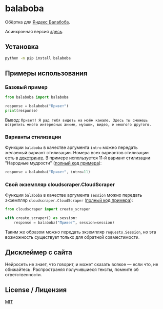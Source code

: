 # balaboba

Обёртка для [Яндекс Балабоба](https://yandex.ru/lab/yalm).

Асинхронная версия [здесь](https://github.com/monosans/aiobalaboba).

## Установка

```sh
python -m pip install balaboba
```

## Примеры использования

### Базовый пример

```python
from balaboba import balaboba

response = balaboba("Привет")
print(response)
```

Вывод: `Привет! Я рад тебя видеть на моём канале. Здесь ты сможешь встретить много интересных аниме, музыки, видео, и многого другого.`

### Варианты стилизации

Функции `balaboba` в качестве аргумента `intro` можно передать желаемый вариант стилизации. Номера всех вариантов стилизации есть в [докстринге](https://github.com/monosans/balaboba/blob/main/balaboba/_balaboba.py#L28). В примере используется 11-й вариант стилизации "Народные мудрости" ([полный код примера](https://github.com/monosans/balaboba/blob/main/examples/style.py)):

```python
response = balaboba("Привет", intro=11)
```

### Свой экземпляр cloudscraper.CloudScraper

Функции `balaboba` в качестве аргумента `session` можно передать экземпляр `cloudscraper.CloudScraper` ([полный код примера](https://github.com/monosans/balaboba/blob/main/examples/client_session.py)):

```python
from cloudscraper import create_scraper

with create_scraper() as session:
    response = balaboba("Привет", session=session)
```

Таким же образом можно передать экземпляр `requests.Session`, но эта возможность существует только для обратной совместимости.

## Дисклеймер с сайта

Нейросеть не знает, что говорит, и может сказать всякое — если что, не обижайтесь. Распространяя получившиеся тексты, помните об ответственности.

## License / Лицензия

[MIT](https://github.com/monosans/balaboba/blob/main/LICENSE)
